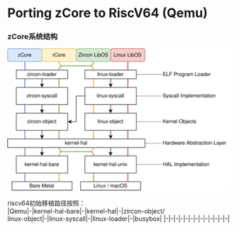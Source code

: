 # Porting zCore to RiscV64 (Qemu)

### zCore系统结构
![](./structure.svg)

riscv64初始移植路径按照：<br>
|Qemu|-|kernel-hal-bare|-|kernel-hal|-|zircon-object/<br>linux-object|-|linux-syscall|-|linux-loader|-|busybox|
|-|-|-|-|-|-|-|-|-|-|-|-|-|


